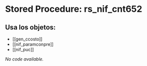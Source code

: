 # Stored Procedure: rs_nif_cnt652

## Usa los objetos:
- [[gen_ccosto]]
- [[nif_paramconpre]]
- [[nif_puc]]

*No code available.*
